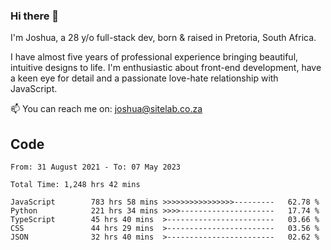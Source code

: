 ### Hi there 👋

I'm Joshua, a 28 y/o full-stack dev, born & raised in Pretoria, South Africa. 

I have almost five years of professional experience bringing beautiful, intuitive designs to life. I'm enthusiastic about front-end development, have a keen eye for detail and a passionate love-hate relationship with JavaScript.

📫 You can reach me on: joshua@sitelab.co.za

## **Code**

<!--START_SECTION:waka-->

```text
From: 31 August 2021 - To: 07 May 2023

Total Time: 1,248 hrs 42 mins

JavaScript        783 hrs 58 mins >>>>>>>>>>>>>>>>---------   62.78 %
Python            221 hrs 34 mins >>>>---------------------   17.74 %
TypeScript        45 hrs 40 mins  >------------------------   03.66 %
CSS               44 hrs 29 mins  >------------------------   03.56 %
JSON              32 hrs 40 mins  >------------------------   02.62 %
```

<!--END_SECTION:waka-->
